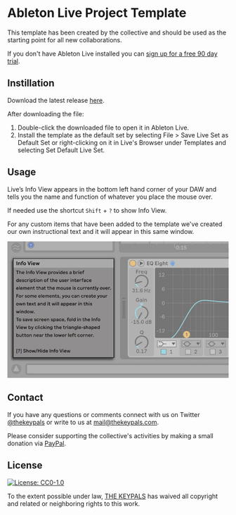 # Ableton Live Project Template

This template has been created by the collective and should be used as the starting point for all new collaborations.

If you don't have Ableton Live installed you can [sign up for a free 90 day trial](https://www.ableton.com/en/trial/).

## Instillation

Download the latest release [here](https://github.com/thekeypals/ableton-live-project-template/blob/main/v0.1.als).

After downloading the file:

1. Double-click the downloaded file to open it in Ableton Live.
2. Install the template as the default set by selecting File > Save Live Set as Default Set or right-clicking on it in Live's Browser under Templates and selecting Set Default Live Set.

## Usage

Live’s Info View appears in the bottom left hand corner of your DAW and tells you the name and function of whatever you place the mouse over.

If needed use the shortcut `Shift` + `?` to show Info View.

For any custom items that have been added to the template we've created our own instructional text and it will appear in this same window.

![Info View](https://github.com/thekeypals/ableton-live-project-template/blob/main/images/info-view.jpeg)

## Contact

If you have any questions or comments connect with us on Twitter [@thekeypals](https://twitter.com/intent/tweet?screen_name=thekeypals) or write to us at <mail@thekeypals.com>.

Please consider supporting the collective's activities by making a small donation via [PayPal](https://www.paypal.com/donate?hosted_button_id=UNXSTNEB8LVQE).

## License

[![License: CC0-1.0](https://img.shields.io/badge/License-CC0_1.0-lightgrey.svg)](http://creativecommons.org/publicdomain/zero/1.0/)

To the extent possible under law, [THE KEYPALS](https://www.thekeypals.com/) has waived all copyright and related or neighboring rights to this work.
